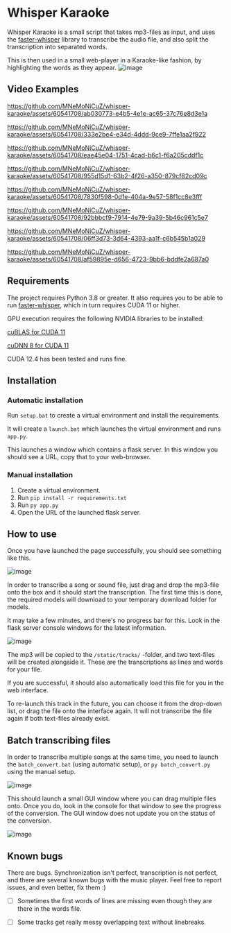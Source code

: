 # Whisper Karaoke
Whisper Karaoke is a small script that takes mp3-files as input, and uses the [faster-whisper](https://github.com/SYSTRAN/faster-whisper/) library to transcribe the audio file, and also split the transcription into separated words.

This is then used in a small web-player in a Karaoke-like fashion, by highlighting the words as they appear.
![image](https://github.com/MNeMoNiCuZ/whisper-karaoke/assets/60541708/3930f3a0-e46e-4a45-8cda-05fbab531a90)

## Video Examples
https://github.com/MNeMoNiCuZ/whisper-karaoke/assets/60541708/ab030773-e4b5-4e1e-ac65-37c76e8d3e1a

https://github.com/MNeMoNiCuZ/whisper-karaoke/assets/60541708/333e2be4-e34d-4ddd-9ce9-7ffe1aa2f922

https://github.com/MNeMoNiCuZ/whisper-karaoke/assets/60541708/eae45e04-1751-4cad-b6c1-f6a205cddf1c

https://github.com/MNeMoNiCuZ/whisper-karaoke/assets/60541708/955d15d1-63b2-4f26-a350-879cf82cd09c

https://github.com/MNeMoNiCuZ/whisper-karaoke/assets/60541708/7830f598-0d1e-404a-9e57-58f1cc8e3fff

https://github.com/MNeMoNiCuZ/whisper-karaoke/assets/60541708/92bbbcf9-7914-4e79-9a39-5b46c961c5e7

https://github.com/MNeMoNiCuZ/whisper-karaoke/assets/60541708/06ff3d73-3d64-4393-aa1f-c6b545b1a029

https://github.com/MNeMoNiCuZ/whisper-karaoke/assets/60541708/af59895e-d656-4723-9bb6-bddfe2a687a0




## Requirements
The project requires Python 3.8 or greater.
It also requires you to be able to run [faster-whisper](https://github.com/SYSTRAN/faster-whisper/), which in turn requires CUDA 11 or higher.

GPU execution requires the following NVIDIA libraries to be installed:

[cuBLAS for CUDA 11](https://developer.nvidia.com/cublas)

[cuDNN 8 for CUDA 11](https://developer.nvidia.com/cudnn-downloads)

CUDA 12.4 has been tested and runs fine.

## Installation
### Automatic installation
Run `setup.bat` to create a virtual environment and install the requirements.

It will create a `launch.bat` which launches the virtual environment and runs `app.py`.

This launches a window which contains a flask server. In this window you should see a URL, copy that to your web-browser.

### Manual installation
1. Create a virtual environment.
2. Run `pip install -r requirements.txt`
3. Run `py app.py`
4. Open the URL of the launched flask server.

## How to use
Once you have launched the page successfully, you should see something like this.

![image](https://github.com/MNeMoNiCuZ/whisper-karaoke/assets/60541708/65197d99-1d27-49f8-a035-631de54a9ac1)

In order to transcribe a song or sound file, just drag and drop the mp3-file onto the box and it should start the transcription. The first time this is done, the required models will download to your temporary download folder for models.

It may take a few minutes, and there's no progress bar for this. Look in the flask server console windows for the latest information.

![image](https://github.com/MNeMoNiCuZ/whisper-karaoke/assets/60541708/37d2012d-2349-48d3-af27-2acd80f5c4b8)

The mp3 will be copied to the `/static/tracks/` -folder, and two text-files will be created alongside it. These are the transcriptions as lines and words for your file.

If you are successful, it should also automatically load this file for you in the web interface.

To re-launch this track in the future, you can choose it from the drop-down list, or drag the file onto the interface again. It will not transcribe the file again if both text-files already exist.

## Batch transcribing files
In order to transcribe multiple songs at the same time, you need to launch the `batch_convert.bat` (using automatic setup), or `py batch_convert.py` using the manual setup.

![image](https://github.com/MNeMoNiCuZ/whisper-karaoke/assets/60541708/f43e1313-08b1-42a7-84c6-44b5bb796936)

This should launch a small GUI window where you can drag multiple files onto. Once you do, look in the console for that window to see the progress of the conversion. The GUI window does not update you on the status of the conversion.

![image](https://github.com/MNeMoNiCuZ/whisper-karaoke/assets/60541708/9c01d02b-61f6-4f4c-a66b-095fa4fd9a7a)



## Known bugs
There are bugs. Synchronization isn't perfect, transcription is not perfect, and there are several known bugs with the music player.
Feel free to report issues, and even better, fix them :)

- [ ] Sometimes the first words of lines are missing even though they are there in the words file.

- [ ] Some tracks get really  messy overlapping text without linebreaks.
